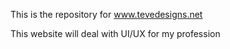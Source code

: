 This is the repository for www.tevedesigns.net

This website will deal with UI/UX for my profession
